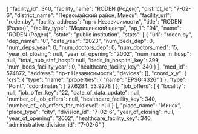 {
    "facility_id": 340,
    "facility_name": "RODEN (Роден)",
    "district_id": "7-02-6",
    "district_name": "Первомайский район, Минск",
    "facility_url": "roden.by",
    "facility_address": "пр-т Независимости",
    "title": "RODEN (Роден)",
    "facility_type": "Медицинский центр",
    "ap_1": "94",
    "name": "RODEN (Роден)",
    "state": "public institution",
    "stats": [
        {
            "url": "roden.by",
            "dep_name": "0",
            "date_year": "2023",
            "num_beds_dep": 0,
            "num_deps_year": 0,
            "num_doctors_dep": 0,
            "num_doctors_med": 15,
            "year_of_closing": null,
            "year_of_opening": "2002",
            "num_nurse_in_hosp": null,
            "total_nub_staf_hosp": null,
            "beds_in_hospital_key": 399,
            "num_beds_facility_year": 0,
            "healthcare_facility_key": 340
        }
    ],
    "med_id": 574872,
    "address": "пр-т Независимости",
    "devices": [],
    "coord_x_y": {
        "crs": {
            "type": "name",
            "properties": {
                "name": "EPSG:4326"
            }
        },
        "type": "Point",
        "coordinates": [
            27.6284,
            53.9278
        ]
    },
    "job_offers": [
        {
            "locality": null,
            "job_offer_key": 122,
            "date_of_data_update": null,
            "number_of_job_offers": null,
            "healthcare_facility_key": 340,
            "number_of_job_offers_for_midlevel": null
        }
    ],
    "place_name": "Минск",
    "place_type": "city",
    "division_id": "7-02-6",
    "year_of_closing": null,
    "year_of_opening": "2002",
    "healthcare_facility_key": 340,
    "administrative_division_id": "7-02-6"
}